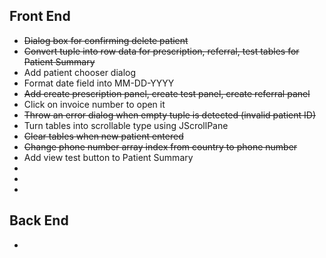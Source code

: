 ## Front End
* ~~Dialog box for confirming delete patient~~
* ~~Convert tuple into row data for prescription, referral, test tables for Patient Summary~~
* Add patient chooser dialog
* Format date field into MM-DD-YYYY
* ~~Add create prescription panel, create test panel, create referral panel~~
* Click on invoice number to open it
* ~~Throw an error dialog when empty tuple is detected (invalid patient ID)~~
* Turn tables into scrollable type using JScrollPane
* ~~Clear tables when new patient entered~~
* ~~Change phone number array index from country to phone number~~ 
* Add view test button to Patient Summary
*
*
*

## Back End
*
